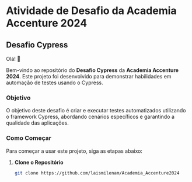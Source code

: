# Atividade de Desafio da Academia Accenture 2024

## Desafio Cypress

Olá! 👋

Bem-vindo ao repositório do **Desafio Cypress** da **Academia Accenture 2024**. Este projeto foi desenvolvido para demonstrar habilidades em automação de testes usando o Cypress.

### Objetivo

O objetivo deste desafio é criar e executar testes automatizados utilizando o framework Cypress, abordando cenários específicos e garantindo a qualidade das aplicações.

### Como Começar

Para começar a usar este projeto, siga as etapas abaixo:

1. **Clone o Repositório**

   ```bash
   git clone https://github.com/laismilenam/Academia_Accenture2024
